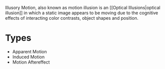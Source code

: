 Illusory Motion, also known as motion illusion is an [[Optical Illusions|optical illusion]] in which a static image appears to be moving due to the cognitive effects of interacting color contrasts, object shapes and position. 

# Types
- Apparent Motion
- Induced Motion
- Motion Aftereffect